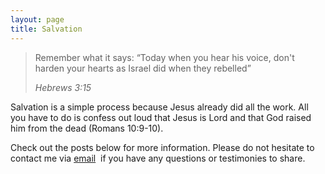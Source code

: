 ```yaml
---
layout: page
title: Salvation
---
```

<blockquote>
    <p>
        Remember what it says: &ldquo;Today when you hear his voice,
        don&apos;t harden your hearts as Israel did when they rebelled&rdquo; 
    </p>
    <cite>Hebrews 3:15</cite>
</blockquote>
<p>
Salvation is a simple process because Jesus already did all the work.
All you have to do is confess out loud that Jesus is Lord and that God
raised him from the dead (Romans 10:9-10).
</p>
<p>
  Check out the posts below for more information. Please do not hesitate to contact me via
  <a href="mailto:contact@overcomewithchrist.com" >email</a>&nbsp; if you have any questions or testimonies to share.
</p>
